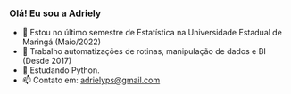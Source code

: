 ### Olá! Eu sou a Adriely

- 🎲 Estou no último semestre de Estatística na Universidade Estadual de Maringá (Maio/2022)
- 🔭 Trabalho automatizações de rotinas, manipulação de dados e BI (Desde 2017)
- 🌱 Estudando Python.
- 📫 Contato em: adrielyps@gmail.com
